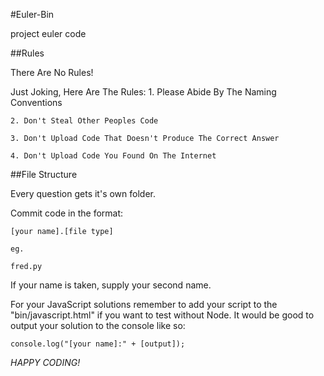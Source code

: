 #Euler-Bin

project euler code

##Rules

There Are No Rules!
    

Just Joking, Here Are The Rules:
    1. Please Abide By The Naming Conventions
    
    2. Don't Steal Other Peoples Code
    
    3. Don't Upload Code That Doesn't Produce The Correct Answer
    
    4. Don't Upload Code You Found On The Internet

##File Structure
    
Every question gets it's own folder.

Commit code in the format:

    [your name].[file type]
    
    eg.
    
    fred.py

If your name is taken, supply your second name.

For your JavaScript solutions remember to add your script to the "bin/javascript.html" if you want to test without Node. It would be good to output your solution to the console like so:

	console.log("[your name]:" + [output]);
  
*HAPPY CODING!*

